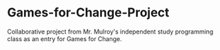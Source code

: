 # Games-for-Change-Project
Collaborative project from Mr. Mulroy's independent study programming class as an entry for Games for Change.
